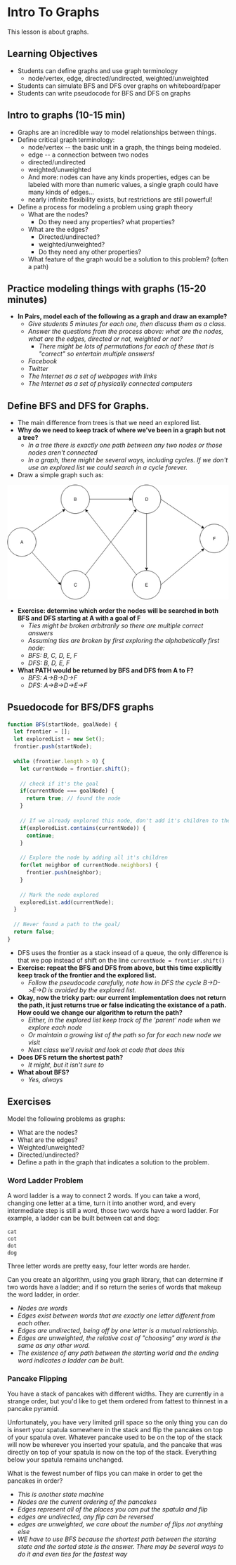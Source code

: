 # Intro To Graphs

This lesson is about graphs.

## Learning Objectives

* Students can define graphs and use graph terminology
   * node/vertex, edge, directed/undirected, weighted/unweighted
* Students can simulate BFS and DFS over graphs on whiteboard/paper
* Students can write pseudocode for BFS and DFS on graphs

## Intro to graphs (10-15 min)

* Graphs are an incredible way to model relationships between things.
* Define critical graph terminology:
  * node/vertex -- the basic unit in a graph, the things being modeled.
  * edge -- a connection between two nodes
  * directed/undirected
  * weighted/unweighted
  * And more: nodes can have any kinds properties, edges can be labeled with more than numeric values, a single graph could have many kinds of edges...
  * nearly infinite flexibility exists, but restrictions are still powerful!
* Define a process for modeling a problem using graph theory
  * What are the nodes?
    * Do they need any properties? what properties?
  * What are the edges?
    * Directed/undirected?
    * weighted/unweighted?
    * Do they need any other properties?
  * What feature of the graph would be a solution to this problem? (often a path)

## Practice modeling things with graphs (15-20 minutes)

* __In Pairs, model each of the following as a graph and draw an example?__
  * *Give students 5 minutes for each one, then discuss them as a class.*
  * *Answer the questions from the process above: what are the nodes, what are the edges, directed or not, weighted or not?*
    * *There might be lots of permutations for each of these that is "correct" so entertain multiple answers!*
  * *Facebook*
  * *Twitter*
  * *The Internet as a set of webpages with links*
  * *The Internet as a set of physically connected computers*

## Define BFS and DFS for Graphs.

* The main difference from trees is that we need an explored list.
* __Why do we need to keep track of where we've been in a graph but not a tree?__
  * *In a tree there is exactly one path between any two nodes or those nodes aren't connected*
  * *In a graph, there might be several ways, including cycles. If we don't use an explored list we could search in a cycle forever.*
* Draw a simple graph such as:

![simple-graph](resources/SimpleGraph.png)

* __Exercise: determine which order the nodes will be searched in both BFS and DFS starting at A with a goal of F__
  * *Ties might be broken arbitrarily so there are multiple correct answers*
  * *Assuming ties are broken by first exploring the alphabetically first node:*
  * *BFS: B, C, D, E, F*
  * *DFS: B, D, E, F*
* __What PATH would be returned by BFS and DFS from A to F?__
  * *BFS: A->B->D->F*
  * *DFS: A->B->D->E->F*

## Psuedocode for BFS/DFS graphs

```js
function BFS(startNode, goalNode) {
  let frontier = [];
  let exploredList = new Set();
  frontier.push(startNode);

  while (frontier.length > 0) {  
    let currentNode = frontier.shift();

    // check if it's the goal
    if(currentNode === goalNode) {
      return true; // found the node
    }

    // If we already explored this node, don't add it's children to the frontier
    if(exploredList.contains(currentNode)) {
      continue;
    }

    // Explore the node by adding all it's children
    for(let neighbor of currentNode.neighbors) {
      frontier.push(neighbor);
    }

    // Mark the node explored
    exploredList.add(currentNode);
  }

  // Never found a path to the goal/
  return false;
}
```

* DFS uses the frontier as a stack insead of a queue, the only difference is that we pop instead of shift on the line `currentNode = frontier.shift()`
* __Exercise: repeat the BFS and DFS from above, but this time explicitly keep track of the frontier and the explored list.__
  * *Follow the pseudocode carefully, note how in DFS the cycle B->D->E->D is avoided by the explored list.*
* __Okay, now the tricky part: our current implementation does not return the path, it just returns true or false indicating the existance of a path. How could we change our algorithm to return the path?__
  * *Either, in the explored list keep track of the 'parent' node when we explore each node*
  * *Or maintain a growing list of the path so far for each new node we visit*
  * *Next class we'll revisit and look at code that does this*
* __Does DFS return the shortest path?__
  * *It might, but it isn't sure to*
* __What about BFS?__
  * *Yes, always*

## Exercises

Model the following problems as graphs:

* What are the nodes?
* What are the edges?
* Weighted/unweighted?
* Directed/undirected?
* Define a path in the graph that indicates a solution to the problem.

### Word Ladder Problem

A word ladder is a way to connect 2 words. If you can take a word, changing one letter at a time, turn it into another word, and every intermediate step is still a word, those two words have a word ladder. For example, a ladder can be built between cat and dog:

```
cat
cot
dot
dog
```

Three letter words are pretty easy, four letter words are harder.

Can you create an algorithm, using you graph library, that can determine if two words have a ladder; and if so return the series of words that makeup the word ladder, in order.

* *Nodes are words*
* *Edges exist between words that are exactly one letter different from each other.*
* *Edges are undirected, being off by one letter is a mutual relationship.*
* *Edges are unweighted, the relative cost of "choosing" any word is the same as any other word.*
* *The existence of any path between the starting world and the ending word indicates a ladder can be built.*

### Pancake Flipping

You have a stack of pancakes with different widths. They are currently in a strange order, but you'd like to get them ordered from fattest to thinnest in a pancake pyramid.

Unfortunately, you have very limited grill space so the only thing you can do is insert your spatula somewhere in the stack and flip the pancakes on top of your spatula over. Whatever pancake used to be on the top of the stack will now be wherever you inserted your spatula, and the pancake that was directly on top of your spatula is now on the top of the stack. Everything below your spatula remains unchanged.

What is the fewest number of flips you can make in order to get the pancakes in order?

* *This is another state machine*
* *Nodes are the current ordering of the pancakes*
* *Edges represent all of the places you can put the spatula and flip*
* *edges are undirected, any flip can be reversed*
* *edges are unweighted, we care about the number of flips not anything else*
* *WE have to use BFS because the shortest path between the starting state and the sorted state is the answer. There may be several ways to do it and even ties for the fastest way*
